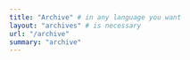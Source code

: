 ```yaml
---
title: "Archive" # in any language you want
layout: "archives" # is necessary
url: "/archive"
summary: "archive"
---
```

